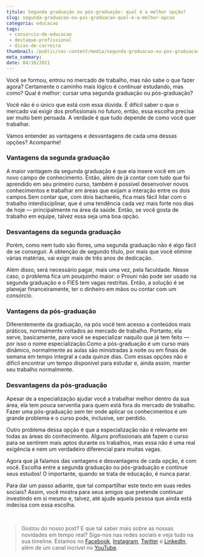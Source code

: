 ```yaml
---
titulo: Segunda graduação ou pós-graduação: qual é a melhor opção?
slug: segunda-graduacao-ou-pos-graduacao-qual-e-a-melhor-opcao
categoria: educacao
tags:
 - consorcio-de-educacao
 - destaque-profissional
 - dicas-de-carreira
thumbnail: /public/cms-content/media/segunda-graduacao-ou-pos-graduacao-qual-e-a-melhor-opcao.jpg
meta_summary: 
date: 04/10/2021
---
```

Você se formou, entrou no mercado de trabalho, mas não sabe o que fazer agora? Certamente o caminho mais lógico é continuar estudando, mas como? Qual é melhor: cursar uma segunda graduação ou pós-graduação?

Você não é o único que está com essa dúvida. É difícil saber o que o mercado vai exigir dos profissionais no futuro, então, essa escolha precisa ser muito bem pensada. A verdade é que tudo depende de como você quer trabalhar.

Vamos entender as vantagens e desvantagens de cada uma dessas opções? Acompanhe!

### Vantagens da segunda graduação

A maior vantagem da segunda graduação é que ela insere você em um novo campo de conhecimento. Então, além de já contar com tudo que foi aprendido em seu primeiro curso, também é possível desenvolver novos conhecimentos e trabalhar em áreas que exijam a interação entre os dois campos.Sem contar que, com dois bacharéis, fica mais fácil lidar com o trabalho interdisciplinar, que é uma tendência cada vez mais forte nos dias de hoje — principalmente na área da saúde. Então, se você gosta de trabalho em equipe, talvez essa seja uma boa opção.

### Desvantagens da segunda graduação

Porém, como nem tudo são flores, uma segunda graduação não é algo fácil de se conseguir. A obtenção de segundo título, por mais que você elimine várias matérias, vai exigir mais de três anos de dedicação.

Além disso, será necessário pagar, mais uma vez, pela faculdade. Nesse caso, o problema fica um pouquinho maior: o Prouni não pode ser usado na segunda graduação e o FIES tem vagas restritas. Então, a solução é se planejar financeiramente, ter o dinheiro em mãos ou contar com um consórcio.

### Vantagens da pós-graduação

Diferentemente da graduação, na pós você tem acesso a conteúdos mais práticos, normalmente voltados ao mercado de trabalho. Portanto, ela serve, basicamente, para você se especializar naquilo que já tem feito — por isso o nome especialização.Como a pós-graduação é um curso mais dinâmico, normalmente as aulas são ministradas à noite ou em finais de semana em tempo integral a cada quinze dias. Com essas opções não é difícil encontrar um tempo disponível para estudar e, ainda assim, manter seu trabalho normalmente.

### Desvantagens da pós-graduação

Apesar de a especialização ajudar você a trabalhar melhor dentro da sua área, ela tem pouca serventia para quem está fora do mercado de trabalho. Fazer uma pós-graduação sem ter onde aplicar os conhecimentos é um grande problema e o curso pode, inclusive, ser perdido.

Outro problema dessa opção é que a especialização não é relevante em todas as áreas do conhecimento. Alguns profissionais até fazem o curso para se sentirem mais aptos durante os trabalhos, mas essa não é uma real exigência e nem um verdadeiro diferencial para muitas vagas.

Agora que já falamos das vantagens e desvantagens de cada opção, é com você. Escolha entre a segunda graduação ou pós-graduação e continue seus estudos! O importante, quando se trata de educação, é nunca parar.

Para dar um passo adiante, que tal compartilhar este texto em suas redes sociais? Assim, você mostra para seus amigos que pretende continuar investindo em si mesmo e, talvez, até ajude aquela pessoa que ainda está indecisa com essa escolha.

‍

> Gostou do nosso post? E que tal saber mais sobre as nossas novidades em tempo real? Siga-nos nas redes sociais e veja tudo na sua timeline. Estamos no [Facebook](https://www.facebook.com/embracon/), [Instagram](https://www.instagram.com/embraconoficial/), [Twitter](https://twitter.com/embracon) e [LinkedIn](https://www.linkedin.com/company/1018875/), além de um canal incrível no [YouTube](https://www.youtube.com/channel/UCL-Y0mv9zc73Iek48NLUBzQ).

‍
